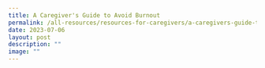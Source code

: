 ```yaml
---
title: A Caregiver's Guide to Avoid Burnout
permalink: /all-resources/resources-for-caregivers/a-caregivers-guide-to-avoid-burnout/
date: 2023-07-06
layout: post
description: ""
image: ""
---
```


